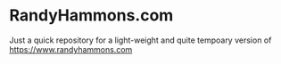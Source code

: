 # RandyHammons.com

Just a quick repository for a light-weight and quite tempoary version of https://www.randyhammons.com

